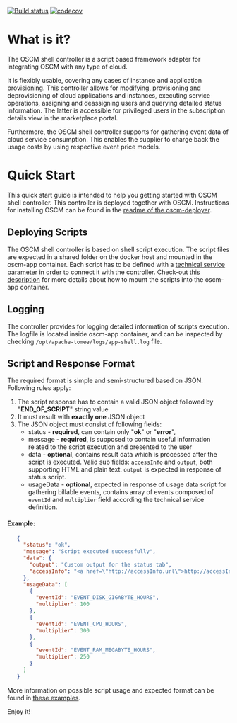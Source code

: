[![Build status](https://travis-ci.com/servicecatalog/oscm-app-shell.svg?branch=master)](https://travis-ci.com/servicecatalog/oscm-app-shell)
[![codecov](https://codecov.io/gh/servicecatalog/oscm-app-shell/branch/master/graph/badge.svg)](https://codecov.io/gh/servicecatalog/oscm-app-shell)

# What is it?
The OSCM shell controller is a script based framework adapter for integrating OSCM with any type of cloud. 

It is flexibly usable, covering any cases of instance and application provisioning. This controller allows for modifying, provisioning and deprovisioning of cloud applications and instances, executing service operations, assigning and deassigning users and querying detailed status information. The latter is accessible for privileged users in the subscription details view in the marketplace portal. 

Furthermore, the OSCM shell controller supports for gathering event data of cloud service consumption. This enables the supplier to charge back the usage costs by using respective event price models.

# Quick Start
This quick start guide is intended to help you getting started with OSCM shell controller. This controller is deployed together with OSCM. Instructions for installing OSCM can be found in the [readme of the oscm-deployer](https://hub.docker.com/r/servicecatalog/oscm-deployer).

## Deploying Scripts 
The OSCM shell controller is based on shell script execution. The script files are expected in a shared folder on the docker host and mounted in the oscm-app container. Each script has to be defined with a [technical service parameter](https://github.com/servicecatalog/oscm-app-shell/blob/master/src/main/resources/TechnicalService.xml#L35-L65) in order to connect it with the controller. 
Check-out [this description](https://github.com/servicecatalog/oscm-dockerbuild#import-scripts-for-the-shell-controller-oscm-app-shell) for more details about how to mount the scripts into the oscm-app container.

## Logging
The controller provides for logging detailed information of scripts execution. The logfile is located inside oscm-app container, and can be inspected by checking `/opt/apache-tomee/logs/app-shell.log` file.

## Script and Response Format
The required format is simple and semi-structured based on JSON. Following rules apply:

1. The script response has to contain a valid JSON object followed by "**END_OF_SCRIPT**" string value
2. It must result with **exactly one** JSON object
3. The JSON object must consist of following fields:
   * status - **required**, can contain only "**ok**" or "**error**",
   * message - **required**, is supposed to contain useful information related to the script execution and presented to the user
   * data - **optional**, contains result data which is processed after the script is executed. Valid sub fields: ```accessInfo``` and ```output```, both supporting HTML and plain text. ```output``` is expected in response of status script. 
   * usageData - **optional**, expected in response of usage data script for gathering billable events, contains array of events composed of ```eventId``` and ```multiplier``` field according the technical service definition.
   
#### Example: ####
```json   
   {
     "status": "ok",
     "message": "Script executed successfully",
     "data": {
       "output": "Custom output for the status tab",
       "accessInfo": "<a href=\"http://accessInfo.url\">http://accessInfo.url </a>"
     },
     "usageData": [
       {
         "eventId": "EVENT_DISK_GIGABYTE_HOURS",
         "multiplier": 100
       },
       {
         "eventId": "EVENT_CPU_HOURS",
         "multiplier": 300
       },
       {
         "eventId": "EVENT_RAM_MEGABYTE_HOURS",
         "multiplier": 250
       }
     ]
   }
```

More information on possible script usage and expected format can be found in [these examples](https://github.com/servicecatalog/oscm-app-shell/tree/master/src/main/resources/sample_scripts).

Enjoy it!
